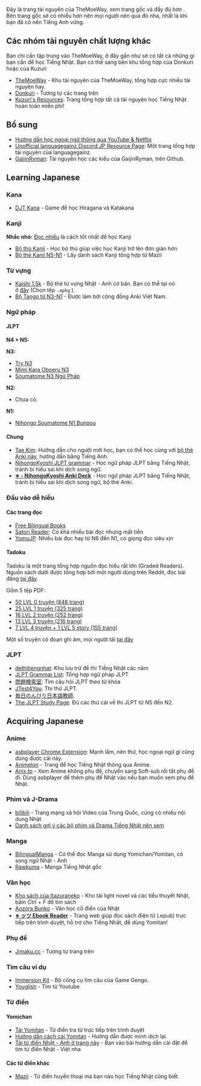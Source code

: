 Đây là trang tài nguyên của TheMoeWay, xem trang gốc và đầy đủ hơn . Bên trang gốc sẽ có nhiều hơn nên mọi người nên qua đó nha, nhất là khi bạn đã có nền Tiếng Anh vững.


## Các nhóm tài nguyên chất lượng khác
Bạn chỉ cần tập trung vào TheMoeWay, ở đây gần như sẽ có tất cả những gì bạn cần để học Tiếng Nhật. Bạn có thể sang bên khu tổng hợp của Donkuri hoặc của Kuzuri

- [TheMoeWay](https://learnjapanese.moe/resources/) - Khu tài nguyên của TheMoeWay, tổng hợp cực nhiều tài nguyên hay.
- [Donkuri](https://donkuri.github.io/learn-japanese) - Tương tự các trang trên
- [Kuzuri's Resources](https://kuzuri.neocities.org/resources): Trang tổng hợp tất cả tài nguyên học Tiếng Nhật hoàn toàn miễn phí!


## Bổ sung
- [Hướng dẫn học ngoại ngữ thông qua YouTube & Netflix](https://docs.google.com/document/d/1YaHBu5obEmn83kh20NHkWW_eOYXc7_EAPXTJmDHy1y4/edit)
- [Unofficial languagegainz Discord JP Resource Page](https://docs.google.com/document/d/1EyIKdsFgsakIh568loSanprRbgzZeAiRTNVkDWoY5RI/edit#heading=h.vf40j64cv0rm): Một trang tổng hợp tài nguyên của languagegainz.
- [GaijinRyman](https://github.com/GaijinRyman/JapaneseResources): Tài nguyên học các kiểu của GaijinRyman, trên Github.

## Learning Japanese

### Kana

- [DJT Kana](https://djtguide.neocities.org/kana/index.html) - Game để học Hiragana và Katakana

### Kanji

**Nhắc nhỏ:** [Đọc nhiều](doc.md) là cách tốt nhất để học Kanji

- [Bộ thủ Kanji](https://ankivn.com/bo-the/ngoai-ngu/tieng-nhat/bo-thu-chu-han/) - Học bộ thủ giúp việc học Kanji trở lên đơn giản hơn 
- [Bộ thẻ Kanji N5-N1](https://ankivn.com/bo-the/ngoai-ngu/tieng-nhat/ngu-phap-tieng-nhat-n5-n1-mazii/) - Lấy danh sách Kanji tổng hợp từ Mazii


### Từ vựng

- [Kaishi 1.5k](https://ankiweb.net/shared/info/1196762551) - Bộ thẻ từ vựng Nhật - Anh cơ bản. Bạn có thể tại nó ở [đây](https://github.com/donkuri/Kaishi/releases) (Chọn tệp `.apkg` ).
- [Bộ Tango từ N3-N1](https://ankivn.com/uncategorized/deck-tango-n321vietsub/) - Được làm bởi cộng đồng Anki Việt Nam.

### Ngữ pháp

#### JLPT

**N4 + N5:**

**N3:** 

- [Try N3](https://tiengnhatvui.com/try-n3-ngu-phap.html)
- [Mimi Kara Oboeru N3](https://tiengnhatvui.com/giao-an-mimikara-n3-ngu-phap.html)
- [Soumatome N3 Ngữ Pháp](https://tiengnhatvui.com/giao-an-soumatome-n3-ngu-phap.html)

**N2:**

- Chưa có.

**N1:**

- [Nihongo Soumatome N1 Bunpou](https://tiengnhatvui.com/nihongo-soumatome-n1-bunpou.html)

#### Chung

- [Tae Kim](https://guidetojapanese.org/learn/grammar): Hướng dẫn cho người mới học, bạn có thể học cùng với [bộ thẻ Anki này](https://ankiweb.net/shared/info/911122782), hướng dẫn bằng Tiếng Anh.
- [NihongoKyoshi JLPT grammar](https://nihongokyoshi-net.com/jlpt-grammars/) - Học ngữ pháp JLPT bằng Tiếng Nhật, tránh bị hiểu sai khi dịch song ngữ.
- **[※ - NihongoKyoshi Anki Deck](https://drive.google.com/file/d/1tDBaabwgZMO8nxkcwcw4qBXayuk_513T/view?usp=sharing)** - Học ngữ pháp JLPT bằng Tiếng Nhật, tránh bị hiểu sai khi dịch song ngữ, bộ thẻ Anki.

### Đầu vào dễ hiểu

#### Các trang đọc

- [Free Bilingual Books](http://bilinguis.com/)
- [Satori Reader](https://www.satorireader.com/): Có khá nhiều bài đọc nhưng mất tiền
- [YomuJP](https://yomujp.com/): Nhiều bài đọc hay từ N6 đến N1, có giọng đọc siêu xịn

#### Tadoku

Tadoku là một trang tổng hợp nguồn đọc hiểu rất lớn (Graded Readers). Nguồn sách dưới được tổng hợp bởi một người dùng trên Reddit, đọc bài đăng [tại đây](https://www.reddit.com/r/LearnJapanese/comments/eggyg9/more_complete_version_of_the_tadoku_pdf_merged/).

Gồm 5 tệp PDF:

- [50 LVL 0 truyện (848 trang)](https://drive.google.com/file/d/1dSSvUb__gtjKHHsen1t0MGrxmnHi0N7h/view)
- [25 LVL 1 truyện (325 trang)](https://drive.google.com/file/d/11ptkp3EoSpDwwXMp2Yiy6ILpxCT9wQrd/view)
- [16 LVL 2 truyện (252 trang)](https://drive.google.com/file/d/1c27rUXQzayEm7FYulAnlzcQWXksOHc5B/view)
- [13 LVL 3 truyện (216 trang)](https://drive.google.com/file/d/1LUiJG27VuiEzFaN29ROsd4P8JfFOwwqv/view) 
- [7 LVL 4 truyện + 1 LVL 5 story (155 trang)](https://drive.google.com/file/d/1BAgIrATCoE2KP1ixXU9niO5Qe61hlunu/view)

Một số truyện có đoạn ghi âm, mọi người tải [tại đây](https://tadoku.org/japanese/audio-downloads/)

### JLPT

- [dethitiengnhat](https://dethitiengnhat.com/en/): Khu lưu trữ đề thi Tiếng Nhật các năm
- [JLPT Grammar List](https://jlptgrammarlist.neocities.org/): Tổng hợp ngữ pháp JLPT
- [問題検索室](http://www.n-lab.org/library/mondai/): Tìm câu hỏi JLPT theo từ khóa
- [JTest4You](https://japanesetest4you.com/). Thi thử JLPT.
- [毎日のんびり日本語教師](https://nihongonosensei.net/).
- [The JLPT Study Page](https://www.jlptstudy.net/). Đủ các thứ cái về thi JLPT từ N5 đến N2.


## Acquiring Japanese

### Anime

- [asbplayer Chrome Extension](https://github.com/killergerbah/asbplayer/releases): Mạnh lắm, nên thử, học ngoại ngữ gì cũng dùng được cái này.
- [Animelon](https://animelon.com/) - Trang để học Tiếng Nhật thông qua Anime.
- [Anix.to](https://anix.to/home) - Xem Anime không phụ đề, chuyển sang Soft-sub rồi tắt phụ đề đi. Dùng asbplayer để thêm phụ đề Nhật vào nếu bạn muốn xem phụ đề Nhật.


### Phim và J-Drama

- [bilibili](https://www.bilibili.com/) - Trang mạng xã hội Video của Trung Quốc, cũng có nhiều nội dung Nhật
- [Danh sách gợi ý các bộ phim và Drama Tiếng Nhật nên xem](https://ixrec.neocities.org/immersion/tv)

### Manga

- [BilingualManga](https://bilingualmanga.org/) - Có thể đọc Manga sử dụng Yomichan/Yomitan, có song ngữ Nhật - Anh
- [Rawkuma](https://rawkuma.com/) - Manga Tiếng Nhật gốc


### Văn học

- [Kho sách của Itazuraneko](https://yonde.itazuraneko.org/) - Kho tải light novel và các tiểu thuyết Nhật, bấm Ctrl + F để tìm sách
- [Aozora Bunko](https://www.aozora.gr.jp/) - Văn học cổ điển của Nhật
- **[※ ッツ Ebook Reader](https://ttu-ebook.web.app/)** - Trang web giúp đọc sách điện tử (.epub) trực tiếp trên trình duyệt, hỗ trợ cho Tiếng Nhật, để dùng Yomitan!


### Phụ đề

- [Jimaku.cc](https://jimaku.cc/) - Tương tự trang trên

### Tìm câu ví dụ
- [Immersion Kit](https://www.immersionkit.com/) - Bộ công cụ tìm câu của Game Gengo.
- [Youglish](https://youglish.com/japanese) - Tìm từ Youtube


### Từ điển

#### Yomichan

- [Tải Yomitan](https://foosoft.net/projects/yomichan/) - Từ điển tra từ trực tiếp trên trình duyệt
- [Hướng dẫn cách cài Yomitan](setup-yomichan.md) - Hướng dẫn được mình dịch lại.
- [Tải từ điển Nhật - Anh ở trang này](https://github.com/MarvNC/yomichan-dictionaries) - Bạn vào bài hướng dẫn cài đặt để tìm từ điển Nhật - Việt nha

#### Các từ điển khác
- [Mazii](https://mazii.net) - Từ điển huyền thoại mà bạn nào học Tiếng Nhật cũng biết.
